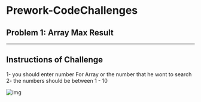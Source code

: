 # Prework-CodeChallenges

## Problem 1: Array Max Result
---

Instructions of Challenge
---

1- you should enter number For Array or the number that he wont to search
2- the numbers should be between 1 - 10

![img](https://firebasestorage.googleapis.com/v0/b/f22f-3c23f.appspot.com/o/DotNet%2Fdotnet-ch1.PNG?alt=media&token=91d89080-cd3b-45f7-a1d6-f7b05af7fc0b)

